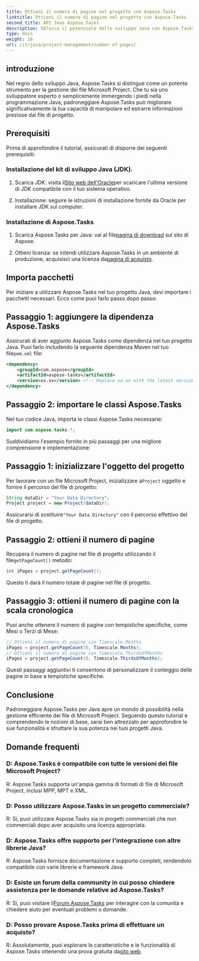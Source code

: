 ```yaml
---
title: Ottieni il numero di pagine nel progetto con Aspose.Tasks
linktitle: Ottieni il numero di pagine nel progetto con Aspose.Tasks
second_title: API Java Aspose.Tasks
description: Sblocca il potenziale dello sviluppo Java con Aspose.Tasks. Scopri come manipolare i file Microsoft Project senza problemi e migliorare la tua produttività.
type: docs
weight: 16
url: /it/java/project-management/number-of-pages/
---
```

## introduzione
Nel regno dello sviluppo Java, Aspose.Tasks si distingue come un potente strumento per la gestione dei file Microsoft Project. Che tu sia uno sviluppatore esperto o semplicemente immergendo i piedi nella programmazione Java, padroneggiare Aspose.Tasks può migliorare significativamente la tua capacità di manipolare ed estrarre informazioni preziose dai file di progetto.
## Prerequisiti
Prima di approfondire il tutorial, assicurati di disporre dei seguenti prerequisiti:
### Installazione del kit di sviluppo Java (JDK).
1.  Scarica JDK: visita il[Sito web dell'Oracle](https://www.oracle.com/java/technologies/javase-jdk11-downloads.html)per scaricare l'ultima versione di JDK compatibile con il tuo sistema operativo.
   
2. Installazione: seguire le istruzioni di installazione fornite da Oracle per installare JDK sul computer.
### Installazione di Aspose.Tasks
1.  Scarica Aspose.Tasks per Java: vai al file[pagina di download](https://releases.aspose.com/tasks/java/) sul sito di Aspose.
   
2.  Ottieni licenza: se intendi utilizzare Aspose.Tasks in un ambiente di produzione, acquisisci una licenza da[pagina di acquisto](https://purchase.aspose.com/buy).

## Importa pacchetti
Per iniziare a utilizzare Aspose.Tasks nel tuo progetto Java, devi importare i pacchetti necessari. Ecco come puoi farlo passo dopo passo:
## Passaggio 1: aggiungere la dipendenza Aspose.Tasks
 Assicurati di aver aggiunto Aspose.Tasks come dipendenza nel tuo progetto Java. Puoi farlo includendo la seguente dipendenza Maven nel tuo file`pom.xml` file:
```xml
<dependency>
    <groupId>com.aspose</groupId>
    <artifactId>aspose-tasks</artifactId>
    <version>xx.xx</version> <!-- Replace xx.xx with the latest version -->
</dependency>
```
## Passaggio 2: importare le classi Aspose.Tasks
Nel tuo codice Java, importa le classi Aspose.Tasks necessarie:
```java
import com.aspose.tasks.*;
```

Suddividiamo l'esempio fornito in più passaggi per una migliore comprensione e implementazione:
## Passaggio 1: inizializzare l'oggetto del progetto
 Per lavorare con un file Microsoft Project, inizializzare a`Project` oggetto e fornire il percorso del file di progetto:
```java
String dataDir = "Your Data Directory";
Project project = new Project(dataDir);
```
 Assicurarsi di sostituire`"Your Data Directory"` con il percorso effettivo del file di progetto.
## Passaggio 2: ottieni il numero di pagine
 Recupera il numero di pagine nel file di progetto utilizzando il file`getPageCount()` metodo:
```java
int iPages = project.getPageCount();
```
Questo ti darà il numero totale di pagine nel file di progetto.
## Passaggio 3: ottieni il numero di pagine con la scala cronologica
Puoi anche ottenere il numero di pagine con tempistiche specifiche, come Mesi o Terzi di Mese:
```java
// Ottieni il numero di pagine con Timescale.Months
iPages = project.getPageCount(0, Timescale.Months);
// Ottieni il numero di pagine con Timescale.ThirdsOfMonths
iPages = project.getPageCount(0, Timescale.ThirdsOfMonths);
```
Questi passaggi aggiuntivi ti consentono di personalizzare il conteggio delle pagine in base a tempistiche specifiche.

## Conclusione
Padroneggiare Aspose.Tasks per Java apre un mondo di possibilità nella gestione efficiente dei file di Microsoft Project. Seguendo questo tutorial e comprendendo le nozioni di base, sarai ben attrezzato per approfondire le sue funzionalità e sfruttare la sua potenza nei tuoi progetti Java.
## Domande frequenti
### D: Aspose.Tasks è compatibile con tutte le versioni dei file Microsoft Project?
R: Aspose.Tasks supporta un'ampia gamma di formati di file di Microsoft Project, inclusi MPP, MPT e XML.
### D: Posso utilizzare Aspose.Tasks in un progetto commerciale?
R: Sì, puoi utilizzare Aspose.Tasks sia in progetti commerciali che non commerciali dopo aver acquisito una licenza appropriata.
### D: Aspose.Tasks offre supporto per l'integrazione con altre librerie Java?
R: Aspose.Tasks fornisce documentazione e supporto completi, rendendolo compatibile con varie librerie e framework Java.
### D: Esiste un forum della community in cui posso chiedere assistenza per le domande relative ad Aspose.Tasks?
 R: Sì, puoi visitare il[Forum Aspose.Tasks](https://forum.aspose.com/c/tasks/15) per interagire con la comunità e chiedere aiuto per eventuali problemi o domande.
### D: Posso provare Aspose.Tasks prima di effettuare un acquisto?
 R: Assolutamente, puoi esplorare le caratteristiche e le funzionalità di Aspose.Tasks ottenendo una prova gratuita da[sito web](https://releases.aspose.com/).